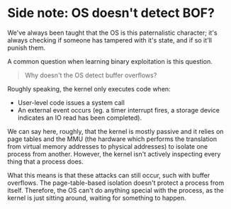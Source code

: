# Side note: OS doesn't detect BOF?

We've always been taught that the OS is this paternalistic character; it's always checking if someone has tampered with it's state, and if so it'll punish them.

A common question when learning binary exploitation is this question. 

> Why doesn't the OS detect buffer overflows?

Roughly speaking, the kernel only executes code when:

* User-level code issues a system call
* An external event occurs \(eg. a timer interrupt fires, a storage device indicates an IO read has been completed\).

We can say here, roughly, that the kernel is mostly passive and it relies on page tables and the MMU \(the hardware which performs the translation from virtual memory addresses to physical addresses\) to isolate one process from another. However, the kernel isn't actively inspecting every thing that a process does.

What this means is that these attacks can still occur, such with buffer overflows. The page-table-based isolation doesn't protect a process from itself. Therefore, the OS can't do anything special with the process, as the kernel is just sitting around, waiting for something to happen.

